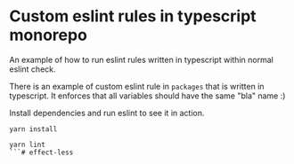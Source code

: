 # Custom eslint rules in typescript monorepo

An example of how to run eslint rules written in typescript within normal eslint check.

There is an example of custom eslint rule in `packages` that is written in typescript.
It enforces that all variables should have the same "bla" name :)

Install dependencies and run eslint to see it in action.

```
yarn install

yarn lint
```# effect-less
